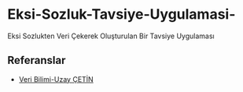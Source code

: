 # Eksi-Sozluk-Tavsiye-Uygulamasi-
Eksi Sozlukten Veri Çekerek Oluşturulan Bir Tavsiye Uygulaması

## Referanslar

- [Veri Bilimi-Uzay ÇETİN]([https://github.com/uzay00/KaVe-Egitim/blob/master/VeriBilimi/4a2%20-%20(Basitlestirilmis)%20Yasam%20Kocu%20Uygulamasi%20CEVAPLAR.ipynb](https://github.com/uzay00/KaVe-Egitim/tree/master/VeriBilimi))

